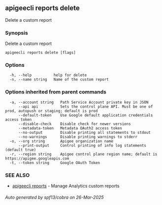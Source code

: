 ## apigeecli reports delete

Delete a custom report

### Synopsis

Delete a custom report

```
apigeecli reports delete [flags]
```

### Options

```
  -h, --help          help for delete
  -n, --name string   Name of the custom report
```

### Options inherited from parent commands

```
  -a, --account string   Path Service Account private key in JSON
      --api api          Sets the control plane API. Must be one of prod, autopush or staging; default is prod
      --default-token    Use Google default application credentials access token
      --disable-check    Disable check for newer versions
      --metadata-token   Metadata OAuth2 access token
      --no-output        Disable printing all statements to stdout
      --no-warnings      Disable printing warnings to stderr
  -o, --org string       Apigee organization name
      --print-output     Control printing of info log statements (default true)
  -r, --region string    Apigee control plane region name; default is https://apigee.googleapis.com
  -t, --token string     Google OAuth Token
```

### SEE ALSO

* [apigeecli reports](apigeecli_reports.md)	 - Manage Analytics custom reports

###### Auto generated by spf13/cobra on 26-Mar-2025
